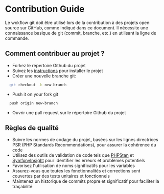 
# Contribution Guide

Le wokflow git doit être utilisé lors de la contribution à des projets open source sur GitHub, comme indiqué dans ce document. Il nécessite une connaissance basique de git (commit, branche, etc.) en utilisant la ligne de commande.

## Comment contribuer au projet ?

- Forkez le répertoire Github du projet
- Suivez les [instructions](https://github.com/Ammar-Khaoula/ToDoList_Projet8?tab=readme-ov-file#installation) pour installer le projet
- Créer une nouvelle branche git:
```bash
  git checkout -b new-branch
``` 

- Push it on your fork git 
```bash
  push origin new-branch
``` 
- Ouvrir une pull request sur le répertoire Github du projet

## Règles de qualité

- Suivre les normes de codage du projet, basées sur les lignes directrices PSR (PHP Standards Recommendations), pour assurer la cohérence du code
- Utilisez des outils de validation de code tels que [PHPStan](https://phpstan.org/user-guide/getting-started) et [SymfonyInsight](https://insight.symfony.com/projects/92f258af-ae4e-475e-b6ac-43a9a38f48ac) pour identifier les erreurs et problèmes potentiels
- Favorisez l'utilisation de noms significatifs pour les variables
- Assurez-vous que toutes les fonctionnalités et corrections sont couvertes par des tests unitaires et fonctionnels 
- Maintenez un historique de commits propre et significatif pour faciliter la traçabilité
